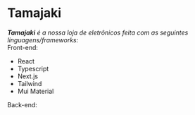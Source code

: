 # Tamajaki

***Tamajaki** é a nossa loja de eletrônicos feita com as seguintes linguagens/frameworks:*  
Front-end:
 - React
 - Typescript
 - Next.js
 - Tailwind
 - Mui Material  
 
Back-end:  